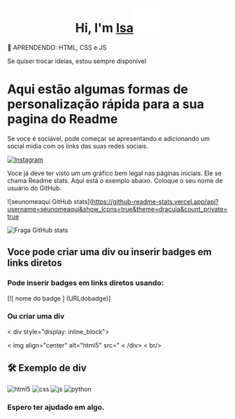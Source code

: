
# <h1 align="center">Hi, I'm <a href="https://github.com/IsabelViana">Isa<a><img src="https://github.com/Kathryn-Jie/Kathryn-Jie/blob/main/wave.gif" width="60px" /></h1>

📌 APRENDENDO: HTML, CSS e JS

Se quiser trocar ideias, estou sempre disponível 
 

# Aqui estão algumas formas de personalização rápida para a sua pagina do Readme


Se voce é sociável, pode começar se apresentando e adicionando um social midia com os links das suas redes sociais.

[![Instagram](https://img.shields.io/badge/Instagram-E4405F?style=for-the-badge&logo=instagram&logoColor=white)](https://www.instagram.com/isa.vi.ana/)

Voce já deve ter visto um um gráfico bem legal nas páginas iniciais. Ele se chama Readme stats. 
Aqui está o exemplo abaixo. Coloque o seu nome de usuário do GitHub.


![seunomeaqui GitHub stats](https://github-readme-stats.vercel.app/api?username=seunomeaqui&show_icons=true&theme=dracula&count_private=true



![Fraga GitHub stats](https://github-readme-stats.vercel.app/api?username=isabelviana&show_icons=true&theme=jolly&count_private=true)



## Voce pode criar uma div ou inserir  badges em links diretos 

### Pode inserir badges em links diretos usando:


 [![ nome do badge ] (URLdobadge)] 
 
### Ou criar uma div

< div style="display: inline_block">


< img align="center" alt="html5" src="
< /div> < br/>

 
## 🛠 Exemplo de div

<div style="display: inline_block">
<img align="center" alt="html5" src="https://img.shields.io/badge/HTML5-E34F26?style=for-the-badge&logo=html5&logoColor=white" />
<img align="center" alt="css" src="https://img.shields.io/badge/CSS3-1572B6?style=for-the-badge&logo=css3&logoColor=white" />
<img align="center" alt="js" src="https://img.shields.io/badge/JavaScript-F7DF1E?style=for-the-badge&logo=javascript&logoColor=black" />
<img align="center" alt="python" src=https://img.shields.io/badge/Python-14354C?style=for-the-badge&logo=python&logoColor=white

<br>
<br/>

### Espero ter ajudado em algo. 
    
